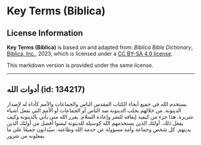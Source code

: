 # Key Terms (Biblica)

## License Information

**Key Terms (Biblica)** is based on and adapted from: _Biblica Bible Dictionary_, [Biblica, Inc.](https://www.biblica.com/), 2023, which is licensed under a [CC BY-SA 4.0 license](https://creativecommons.org/licenses/by-sa/4.0/legalcode.en).

This markdown version is provided under the same license.



--------------------------------

## أدوات الله (id: 134217)

يستخدم الله في جميع أنحاء الكتاب المقدس الناس والجماعات والأمم كأداة له لإصدار الدينونة. من خلالهم يجلب الدينونة ضد الناس أو الجماعات أو الأمم التي تفعل أشياء شريرة. هذا جزء من كيفية إيقافه للشر وإعادة السلام. يقرر الله متى يأتي بالدينونة وكيف يفعل ذلك. أولئك الذين يستخدمهم الله كوسيلة للدينونة ليسوا أفضل من أولئك الذين يدينهم. كل شخص وجماعة وأمة مسؤولة عن خدمة الله وطاعته. سيُدانون جميعًا على ما يفعلونه من شرور.


